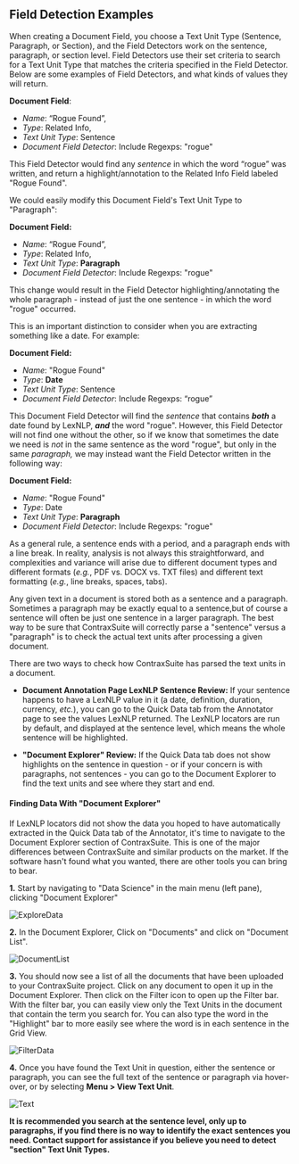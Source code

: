 ## Field Detection Examples

When creating a Document Field, you choose a Text Unit Type (Sentence, Paragraph, or Section), and the Field Detectors work on the sentence, paragraph, or section level. Field Detectors use their set criteria to search for a Text Unit Type that matches the criteria specified in the Field Detector. Below are some examples of Field Detectors, and what kinds of values they will return.

**Document Field**:
* _Name_: “Rogue Found”, 
* _Type_: Related Info, 
* _Text Unit Type_: Sentence
* _Document Field Detector_: Include Regexps: "rogue"

This Field Detector would find any *sentence* in which the word “rogue” was written, and return a highlight/annotation to the Related Info Field labeled "Rogue Found".

We could easily modify this Document Field's Text Unit Type to "Paragraph":

**Document Field:**
* _Name_: “Rogue Found”, 
* _Type_: Related Info, 
* _Text Unit Type_: **Paragraph**
* _Document Field Detector_: Include Regexps: "rogue"

This change would result in the Field Detector highlighting/annotating the whole paragraph - instead of just the one sentence - in which the word "rogue" occurred.

This is an important distinction to consider when you are extracting something like a date. For example:

**Document Field:**
* _Name_: "Rogue Found"
* _Type_: **Date** 
* _Text Unit Type_: Sentence
* _Document Field Detector_: Include Regexps: “rogue”

This Document Field Detector will find the *sentence* that contains ***both*** a date found by LexNLP, ***and*** the word "rogue". However, this Field Detector will not find one without the other, so if we know that sometimes the date we need is *not* in the same sentence as the word "rogue", but only in the same *paragraph,* we may instead want the Field Detector written in the following way:

**Document Field:**
* _Name_: "Rogue Found"
* _Type_: Date 
* _Text Unit Type_: **Paragraph**
* _Document Field Detector_: Include Regexps: "rogue"

As a general rule, a sentence ends with a period, and a paragraph ends with a line break. In reality, analysis is not always this straightforward, and complexities and variance will arise due to different document types and different formats (*e.g.*, PDF vs. DOCX vs. TXT files) and different text formatting (*e.g.*, line breaks, spaces, tabs).

Any given text in a document is stored both as a sentence and a paragraph. Sometimes a paragraph may be exactly equal to a sentence,but of course a sentence will often be just one sentence in a larger paragraph. The best way to be sure that ContraxSuite will correctly parse a "sentence" versus a "paragraph" is to check the actual text units after processing a given document.

There are two ways to check how ContraxSuite has parsed the text units in a document.

* **Document Annotation Page LexNLP Sentence Review:** If your sentence happens to have a LexNLP value in it (a date, definition, duration, currency, *etc.*), you can go to the Quick Data tab from the Annotator page to see the values LexNLP returned. The LexNLP locators are run by default, and displayed at the sentence level, which means the whole sentence will be highlighted.

* **"Document Explorer" Review:** If the Quick Data tab does not show highlights on the sentence in question - or if your concern is with paragraphs, not sentences - you can go to the Document Explorer to find the text units and see where they start and end.

#### Finding Data With "Document Explorer"

If LexNLP locators did not show the data you hoped to have automatically extracted in the Quick Data tab of the Annotator, it's time to navigate to the Document Explorer section of ContraxSuite. This is one of the major differences between ContraxSuite and similar products on the market. If the software hasn't found what you wanted, there are other tools you can bring to bear.

**1.** Start by navigating to "Data Science" in the main menu (left pane), clicking "Document Explorer"

  ![ExploreData](../../_static/img/guides/TextUnitType/explore_data.png)

**2.** In the Document Explorer, Click on "Documents" and click on "Document List".

  ![DocumentList](../../_static/img/guides/TextUnitType/document_list.png)

**3.** You should now see a list of all the documents that have been uploaded to your ContraxSuite project. Click on any document to open it up in the Document Explorer. Then click on the Filter icon to open up the Filter bar. With the filter bar, you can easily view only the Text Units in the document that contain the term you search for. You can also type the word in the "Highlight" bar to more easily see where the word is in each sentence in the Grid View.

  ![FilterData](../../_static/img/guides/TextUnitType/filter_data.png)


**4.** Once you have found the Text Unit in question, either the sentence or paragraph, you can see the full text of the sentence or paragraph via hover-over, or by selecting **Menu > View Text Unit**.

  ![Text](../../_static/img/guides/TextUnitType/viewtextunit.png)

**It is recommended you search at the sentence level, only up to paragraphs, if you find there is no way to identify the exact sentences you need. Contact support for assistance if you believe you need to detect "section" Text Unit Types.**